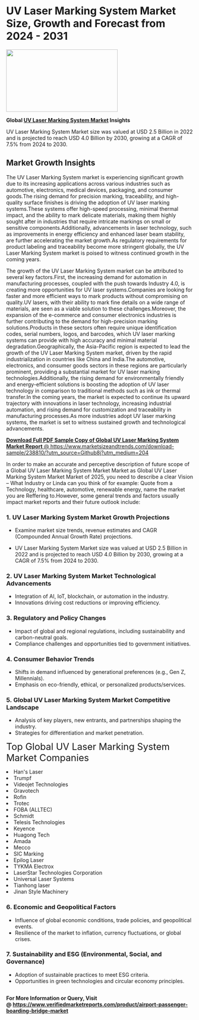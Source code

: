 <H1>UV Laser Marking System Market Size, Growth and Forecast from 2024 - 2031</H1><img class="aligncenter size-medium wp-image-584254" src="https://thirdeyenews.in/wp-content/uploads/2024/09/Global-Market-Research-300x168.jpeg" alt="" width="300" height="168" /><p><strong>Global&nbsp;<a href="https://www.marketsizeandtrends.com/download-sample/238810/?utm_source=Github8j?utm_medium=204">UV Laser Marking System Market</a> Insights</strong></p><p>UV Laser Marking System Market size was valued at USD 2.5 Billion in 2022 and is projected to reach USD 4.0 Billion by 2030, growing at a CAGR of 7.5% from 2024 to 2030.</p><p><h2>Market Growth Insights</h2> <p>The UV Laser Marking System market is experiencing significant growth due to its increasing applications across various industries such as automotive, electronics, medical devices, packaging, and consumer goods.The rising demand for precision marking, traceability, and high-quality surface finishes is driving the adoption of UV laser marking systems.These systems offer high-speed processing, minimal thermal impact, and the ability to mark delicate materials, making them highly sought after in industries that require intricate markings on small or sensitive components.Additionally, advancements in laser technology, such as improvements in energy efficiency and enhanced laser beam stability, are further accelerating the market growth.As regulatory requirements for product labeling and traceability become more stringent globally, the UV Laser Marking System market is poised to witness continued growth in the coming years.</p> <p><a href="#"></a></p> <p>The growth of the UV Laser Marking System market can be attributed to several key factors.First, the increasing demand for automation in manufacturing processes, coupled with the push towards Industry 4.0, is creating more opportunities for UV laser systems.Companies are looking for faster and more efficient ways to mark products without compromising on quality.UV lasers, with their ability to mark fine details on a wide range of materials, are seen as a viable solution to these challenges.Moreover, the expansion of the e-commerce and consumer electronics industries is further contributing to the demand for high-precision marking solutions.Products in these sectors often require unique identification codes, serial numbers, logos, and barcodes, which UV laser marking systems can provide with high accuracy and minimal material degradation.Geographically, the Asia-Pacific region is expected to lead the growth of the UV Laser Marking System market, driven by the rapid industrialization in countries like China and India.The automotive, electronics, and consumer goods sectors in these regions are particularly prominent, providing a substantial market for UV laser marking technologies.Additionally, the rising demand for environmentally friendly and energy-efficient solutions is boosting the adoption of UV laser technology in comparison to traditional methods such as ink or thermal transfer.In the coming years, the market is expected to continue its upward trajectory with innovations in laser technology, increasing industrial automation, and rising demand for customization and traceability in manufacturing processes.As more industries adopt UV laser marking systems, the market is set to witness sustained growth and technological advancements.</p> <p><a href="#"></p><p><span class=""><strong>Download Full PDF Sample Copy of Global UV Laser Marking System Market Report</strong> @ <a href="https://www.marketsizeandtrends.com/download-sample/238810/?utm_source=Github8j?utm_medium=204" target="_blank">https://www.marketsizeandtrends.com/download-sample/238810/?utm_source=Github8j?utm_medium=204</a></span></p><p>In order to make an accurate and perceptive description of future scope of a Global&nbsp;UV Laser Marking System Market Market as Global&nbsp;UV Laser Marking System Market Market of 2025, you need to describe a clear Vision &ndash; What Industry or Linda can you think of for example: Quote from a Technology, healthcare, automotive, renewable energy, name the market you are Reffering to.However, some general trends and factors usually impact market reports and their future outlook include:</p><h3>1.&nbsp;<strong>UV Laser Marking System Market Growth Projections</strong></h3><ul><li>Examine market size trends, revenue estimates and CAGR (Compounded Annual Growth Rate) projections.</li><li><p>UV Laser Marking System Market size was valued at USD 2.5 Billion in 2022 and is projected to reach USD 4.0 Billion by 2030, growing at a CAGR of 7.5% from 2024 to 2030.</p></li></ul><h3>2.&nbsp;<strong>UV Laser Marking System Market Technological Advancements</strong></h3><ul><li>Integration of AI, IoT, blockchain, or automation in the industry.</li><li>Innovations driving cost reductions or improving efficiency.</li></ul><h3>3.&nbsp;<strong>Regulatory and Policy Changes</strong></h3><ul><li>Impact of global and regional regulations, including sustainability and carbon-neutral goals.</li><li>Compliance challenges and opportunities tied to government initiatives.</li></ul><h3>4.&nbsp;<strong>Consumer Behavior Trends</strong></h3><ul><li>Shifts in demand influenced by generational preferences (e.g., Gen Z, Millennials).</li><li>Emphasis on eco-friendly, ethical, or personalized products/services.</li></ul><h3>5.&nbsp;<strong>Global UV Laser Marking System Market Competitive Landscape</strong></h3><ul><li>Analysis of key players, new entrants, and partnerships shaping the industry.</li><li>Strategies for differentiation and market penetration.</li></ul><p data-pm-slice="1 1 []"><span style="color: inherit; font-family: inherit; font-size: 25px;">Top Global UV Laser Marking System Market Companies</span></p><div class="" data-test-id=""><p><li>Han's Laser</li><li> Trumpf</li><li> Videojet Technologies</li><li> Gravotech</li><li> Rofin</li><li> Trotec</li><li> FOBA (ALLTEC)</li><li> Schmidt</li><li> Telesis Technologies</li><li> Keyence</li><li> Huagong Tech</li><li> Amada</li><li> Mecco</li><li> SIC Marking</li><li> Epilog Laser</li><li> TYKMA Electrox</li><li> LaserStar Technologies Corporation</li><li> Universal Laser Systems</li><li> Tianhong laser</li><li> Jinan Style Machinery</li></p></div><h3>6.&nbsp;<strong>Economic and Geopolitical Factors</strong></h3><ul><li>Influence of global economic conditions, trade policies, and geopolitical events.</li><li>Resilience of the market to inflation, currency fluctuations, or global crises.</li></ul><h3>7.&nbsp;<strong>Sustainability and ESG (Environmental, Social, and Governance)</strong></h3><ul><li>Adoption of sustainable practices to meet ESG criteria.</li><li>Opportunities in green technologies and circular economy principles.</li></ul><h2><strong style="font-size: 14px;">For More Information or Query, Visit @&nbsp;</strong><a style="background-color: #ffffff; font-size: 14px;" href="https://www.marketsizeandtrends.com/report/uv-laser-marking-system-market/" target="_blank">https://www.verifiedmarketreports.com/product/airport-passenger-boarding-bridge-market</a></h2>